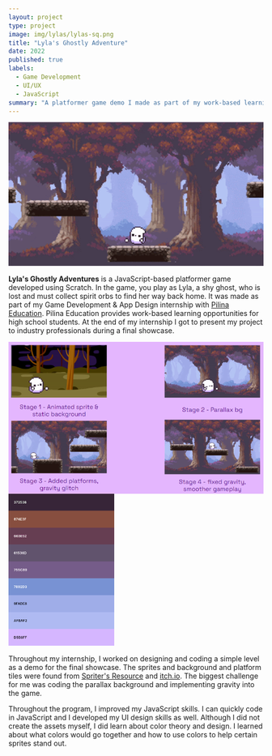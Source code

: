 ```yaml
---
layout: project
type: project
image: img/lylas/lylas-sq.png
title: "Lyla's Ghostly Adventure"
date: 2022
published: true
labels:
  - Game Development
  - UI/UX
  - JavaScript
summary: "A platformer game demo I made as part of my work-based learning internship at Pilina Education."
---
```


<div class="text-center p-4"><img width="600px" src="../img/lylas/lylas-demo.gif"></div>

**Lyla's Ghostly Adventures** is a JavaScript-based platformer game developed using Scratch. In the game, you play as Lyla, a shy ghost, who is lost and must collect spirit orbs to find her way back home. It was made as part of my Game Development & App Design internship with [Pilina Education](https://www.pilinaeducation.org/). Pilina Education provides work-based learning opportunities for high school students. At the end of my internship I got to present my project to industry professionals during a final showcase.

<div class="text-center p-4"><img height="300px" style="float: left;" src="../img/lylas/lylas-progress-shots.png"><img height="300px" src="../img/lylas/lylas-colors.png"></div>

Throughout my internship, I worked on designing and coding a simple level as a demo for the final showcase. The sprites and background and platform tiles were found from [Spriter's Resource](https://www.spriters-resource.com/pc_computer/forager/sheet/133917/) and [itch.io](https://brullov.itch.io/oak-woods). The biggest challenge for me was coding the parallax background and implementing gravity into the game.

Throughout the program, I improved my JavaScript skills. I can quickly code in JavaScript and I developed my UI design skills as well. Although I did not create the assets myself, I did learn about color theory and design. I learned about what colors would go together and how to use colors to help certain sprites stand out.